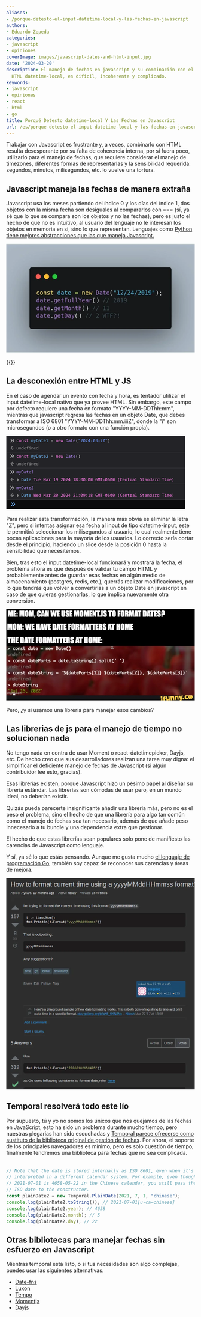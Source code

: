 ```yaml
---
aliases:
- /porque-detesto-el-input-datetime-local-y-las-fechas-en-javascript
authors:
- Eduardo Zepeda
categories:
- javascript
- opiniones
coverImage: images/javascript-dates-and-html-input.jpg
date: '2024-03-20'
description: El manejo de fechas en javascript y su combinación con el input estándar
  HTML datetime-local, es dificil, incoherente y complicado.
keywords:
- javascript
- opiniones
- react
- html
- go
title: Porqué Detesto datetime-local Y Las Fechas en Javascript
url: /es/porque-detesto-el-input-datetime-local-y-las-fechas-en-javascript
---
```


Trabajar con Javascript es frustrante y, a veces, combinarlo con HTML resulta desesperante por su falta de coherencia interna, por si fuera poco, utilizarlo para el manejo de fechas, que requiere considerar el manejo de timezones, diferentes formas de representarlas y la sensibilidad requerida: segundos, minutos, milisegundos, etc. lo vuelve una tortura.

## Javascript maneja las fechas de manera extraña

Javascript usa los meses partiendo del índice 0 y los días del índice 1, dos objetos con la misma fecha son desiguales al compararlos con === (sí, ya sé que lo que se compara son los objetos y no las fechas), pero es justo el hecho de que no es intuitivo, al usuario del lenguaje no le interesan los objetos en memoria en si, sino lo que representan. Lenguajes como [Python tiene mejores abstracciones que las que maneja Javascript.](/es/python-vs-javascript-cual-es-el-mejor-lenguaje-de-programacion/)

![El manejo de fechas en Javascript no es intuitivo](images/date-javascript.webp "El manejo de fechas en Javascript no es intuitivo")

{{<ad>}}

## La desconexión entre HTML y JS

En el caso de agendar un evento con fecha y hora, es tentador utilizar el input datetime-local nativo que ya provee HTML. Sin embargo, este campo por defecto requiere una fecha en formato "YYYY-MM-DDThh:mm", mientras que javascript regresa las fechas en un objeto Date, que debes transformar a ISO 6801 "YYYY-MM-DDThh:mm.iiiZ", donde la "i" son microsegundos (o a otro formato con una función propia).

![Dos objetos con la misma fecha en Javascript no son iguales](images/two-dates-javascript.png "Las abstracciones de las fechas en Javascript pueden confundir a sus usuarios")

Para realizar esta transformación, la manera más obvia es eliminar la letra "Z", pero si intentas asignar esa fecha al input de tipo datetime-input, este le permitirá seleccionar los milisegundos al usuario, lo cual realmente tiene pocas aplicaciones para la mayoría de los usuarios. Lo correcto sería cortar desde el principio, haciendo un slice desde la posición 0 hasta la sensibilidad que necesitemos. 

Bien, tras esto el input datetime-local funcionará y mostrará la fecha, el problema ahora es que después de validar tu campo HTML y probablemente antes de guardar esas fechas en algún medio de almacenamiento (postgres, redis, etc.), querrás realizar modificaciones, por lo que tendrás que volver a convertirlas a un objeto Date en javascript en caso de que quieras gestionarlas, lo que implica nuevamente otra conversión.

![Meme que ironiza el manejo de fechas en Javascript](images/formatting-dates-in-javascript.jpg "Oh, mom! Not javascript again!")

Pero, ¿y si usamos una librería para manejar esos cambios? 

## Las librerias de js para el manejo de tiempo no solucionan nada

No tengo nada en contra de usar Moment o react-datetimepicker, Dayjs, etc. De hecho creo que sus desarrolladores realizan una tarea muy digna: el simplificar el deficiente manejo de fechas de Javascript (si algún contribuidor lee esto, gracias). 

Esas librerías existen, porque Javascript hizo un pésimo papel al diseñar su librería estándar. Las librerías son cómodas de usar pero, en un mundo ideal, no deberían existir.

Quizás pueda parecerte insignificante añadir una librería más, pero no es el peso el problema, sino el hecho de que una librería para algo tan común como el manejo de fechas sea tan necesario, además de que añade peso innecesario a tu bundle y una dependencia extra que gestionar.

El hecho de que estas librerías sean populares solo pone de manifiesto las carencias de Javascript como lenguaje. 

Y sí, ya sé lo que estás pensando. Aunque me gusta mucho [el lenguaje de programación Go](/es/go-lenguaje-de-programacion-introduccion-a-variables-y-tipos-de-datos/), también soy capaz de reconocer sus carencias y áreas de mejora.

![El formateo de fechas en Go también es deficiente](images/date_formatting_golang.webp "El formateo de fechas en Go también es deficiente")

## Temporal resolverá todo este lío

Por supuesto, tú y yo no somos los únicos que nos quejamos de las fechas en JavaScript, esto ha sido un problema durante mucho tiempo, pero nuestras plegarias han sido escuchadas y [Temporal parece ofrecerse como sustituto de la biblioteca original de gestión de fechas](https://developer.mozilla.org/en-US/docs/Web/JavaScript/Reference/Global_Objects/Temporal). Por ahora, el soporte de los principales navegadores es mínimo, pero es solo cuestión de tiempo, finalmente tendremos una biblioteca para fechas que no sea complicada.

``` javascript

// Note that the date is stored internally as ISO 8601, even when it's
// interpreted in a different calendar system. For example, even though
// 2021-07-01 is 4658-05-22 in the Chinese calendar, you still pass the
// ISO date to the constructor.
const plainDate2 = new Temporal.PlainDate(2021, 7, 1, "chinese");
console.log(plainDate2.toString()); // 2021-07-01[u-ca=chinese]
console.log(plainDate2.year); // 4658
console.log(plainDate2.month); // 5
console.log(plainDate2.day); // 22
```

## Otras bibliotecas para manejar fechas sin esfuerzo en Javascript

Mientras temporal está listo, o si tus necesidades son algo complejas, puedes usar las siguientes alternativas.

- [Date-fns](https://date-fns.org/#?)
- [Luxon](https://moment.github.io/luxon/#/#?)
- [Tempo](https://tempo.formkit.com/#?)
- [Momentjs](https://momentjs.com/#?)
- [Dayjs](https://day.js.org/#?)